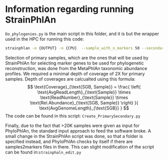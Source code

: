 # Information regarding running StrainPhlAn
```Do_phylogenies.py``` is the main script in this folder, and it is but the wrapper used in the HPC for running this code:
```bash
strainphlan -o {OUTPUT} -n {CPU}  --sample_with_n_markers 50 --secondary_sample_with_n_markers 50  --sample_with_n_markers_after_filt 33 --marker_in_n_samples 50 --samples {PRIMARY} --secondary_samples {SECONDARY} -c {SGB} -d /shares/CIBIO-Storage/CM/scratch/databases/metaphlansgb_databases/mpa_vJan21_CHOCOPhlAnSGB_202103.pkl --treeshrink --debug 
```
Selection of primary samples, which are the ones that will be used by StrainPhlAn for selecting marker genes to be used for phylogenetic reconstruction, was done from the MetaPhlAn taxonomic abundance profiles. We required a minimal depth of coverage of 2X for primary samples. Depth of coverages are calcualted using this formula:
$$
\text{Coverage}_{\text{SGB, Sample}} = \frac{ \left( \text{AvgReadLength}_{\text{Sample}} \times \text{ReadNumber}_{\text{Sample}} \times \text{Rel.Abundance}_{\text{SGB, Sample}} \right) }{ \text{AvgGenomeLength}_{\text{SGB}} }
$$
The code can be found in this script:
```Create_PrimarySecondary.py```

Finally, due to the fact that >20K samples were given as input for PhyloPhlAn, the standard input approach to feed the software broke. A small change in the StrainPhlAn script was done, so that a folder is specified instead, and PhyloPhlAn checks by itself if there are samples2markers files in there. This can slight modification of the script can be found in:```strainphaln_edit.py```
